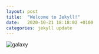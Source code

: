 ```yaml
---
layout: post
title:  "Welcome to Jekyll!"
date:   2020-10-21 18:18:02 +0100
categories: jekyll update
---
```


![galaxy](/media/galaxy.png)
